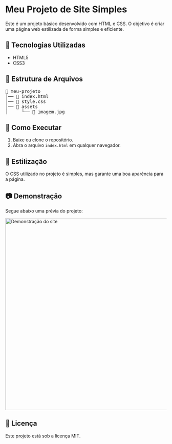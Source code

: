 <h1>Meu Projeto de Site Simples</h1>

<p>Este é um projeto básico desenvolvido com HTML e CSS. O objetivo é criar uma página web estilizada de forma simples e eficiente.</p>

<h2>📌 Tecnologias Utilizadas</h2>
<ul>
  <li>HTML5</li>
  <li>CSS3</li>
</ul>

<h2>📂 Estrutura de Arquivos</h2>
<pre>
📁 meu-projeto
│── 📄 index.html
│── 📄 style.css
│── 📁 assets
│     └── 📄 imagem.jpg
</pre>

<h2>🚀 Como Executar</h2>
<ol>
  <li>Baixe ou clone o repositório.</li>
  <li>Abra o arquivo <code>index.html</code> em qualquer navegador.</li>
</ol>

<h2>🎨 Estilização</h2>
<p>O CSS utilizado no projeto é simples, mas garante uma boa aparência para a página.</p>

<h2>📷 Demonstração</h2>
<p>Segue abaixo uma prévia do projeto:</p>
<img src="assets/imagem.jpg" alt="Demonstração do site" width="600">

<h2>📜 Licença</h2>
<p>Este projeto está sob a licença MIT.</p>